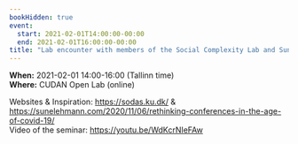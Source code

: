 ```yaml
---
bookHidden: true
event:
  start: 2021-02-01T14:00:00-00:00
  end: 2021-02-01T16:00:00-00:00
title: "Lab encounter with members of the Social Complexity Lab and Sune Lehmann at DTU/SODAS in Copenhagen, Denmark"
---
```


**When:** 2021-02-01 14:00-16:00 (Tallinn time)  
**Where:** CUDAN Open Lab (online)
   
Websites & Inspiration: https://sodas.ku.dk/ & https://sunelehmann.com/2020/11/06/rethinking-conferences-in-the-age-of-covid-19/   
Video of the seminar: https://youtu.be/WdKcrNIeFAw


